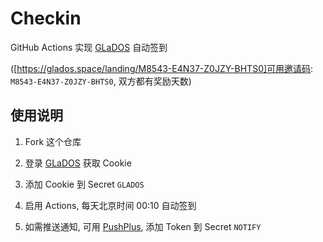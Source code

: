 # Checkin

GitHub Actions 实现 [GLaDOS][glados] 自动签到

([https://glados.space/landing/M8543-E4N37-Z0JZY-BHTS0]可用邀请码: `M8543-E4N37-Z0JZY-BHTS0`, 双方都有奖励天数)

## 使用说明

1. Fork 这个仓库

1. 登录 [GLaDOS][glados] 获取 Cookie

1. 添加 Cookie 到 Secret `GLADOS`

1. 启用 Actions, 每天北京时间 00:10 自动签到

1. 如需推送通知, 可用 [PushPlus][pushplus], 添加 Token 到 Secret `NOTIFY`

[glados]: https://github.com/glados-network/GLaDOS
[pushplus]: https://www.pushplus.plus/
